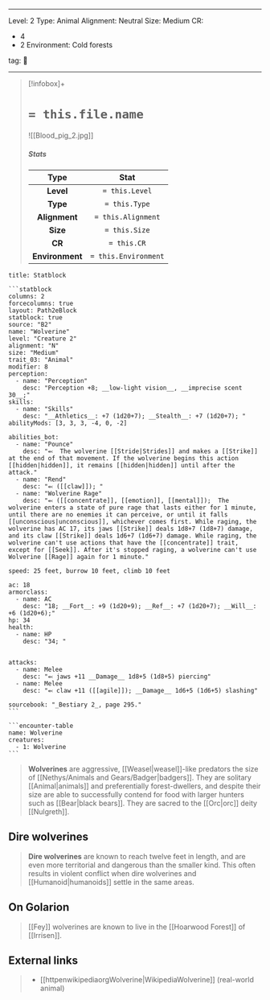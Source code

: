 
---





Level: 2
Type: Animal
Alignment: Neutral
Size: Medium
CR:
- 4
- 2
Environment: Cold forests





tag: 👹

---

> [!infobox]+
> #  `= this.file.name`
> ![[Blood_pig_2.jpg]]
> ##### Stats
> Type | Stat |
> :---:|:---:|
> **Level** | `= this.Level` |
> **Type** | `= this.Type` |
> **Alignment** | `= this.Alignment` |
> **Size** | `= this.Size` |
> **CR** | `= this.CR` |
> **Environment** | `= this.Environment` |



````ad-info
title: Statblock

```statblock
columns: 2
forcecolumns: true
layout: Path2eBlock
statblock: true
source: "B2"
name: "Wolverine"
level: "Creature 2"
alignment: "N"
size: "Medium"
trait_03: "Animal"
modifier: 8
perception:
  - name: "Perception"
    desc: "Perception +8; __low-light vision__, __imprecise scent 30__;"
skills:
  - name: "Skills"
    desc: "__Athletics__: +7 (1d20+7); __Stealth__: +7 (1d20+7); "
abilityMods: [3, 3, 3, -4, 0, -2]

abilities_bot:
  - name: "Pounce"
    desc: "⬻  The wolverine [[Stride|Strides]] and makes a [[Strike]] at the end of that movement. If the wolverine begins this action [[hidden|hidden]], it remains [[hidden|hidden]] until after the attack."
  - name: "Rend"
    desc: "⬻ ([[claw]]); "
  - name: "Wolverine Rage"
    desc: "⬻ ([[concentrate]], [[emotion]], [[mental]]);  The wolverine enters a state of pure rage that lasts either for 1 minute, until there are no enemies it can perceive, or until it falls [[unconscious|unconscious]], whichever comes first. While raging, the wolverine has AC 17, its jaws [[Strike]] deals 1d8+7 (1d8+7) damage, and its claw [[Strike]] deals 1d6+7 (1d6+7) damage. While raging, the wolverine can't use actions that have the [[concentrate]] trait, except for [[Seek]]. After it's stopped raging, a wolverine can't use Wolverine [[Rage]] again for 1 minute."

speed: 25 feet, burrow 10 feet, climb 10 feet

ac: 18
armorclass:
  - name: AC
    desc: "18; __Fort__: +9 (1d20+9); __Ref__: +7 (1d20+7); __Will__: +6 (1d20+6);"
hp: 34
health:
  - name: HP
    desc: "34; "


attacks:
  - name: Melee
    desc: "⬻ jaws +11 __Damage__ 1d8+5 (1d8+5) piercing"
  - name: Melee
    desc: "⬻ claw +11 ([[agile]]); __Damage__ 1d6+5 (1d6+5) slashing"

sourcebook: "_Bestiary 2_, page 295."
```

```encounter-table
name: Wolverine
creatures:
  - 1: Wolverine
```

````



> **Wolverines** are aggressive, [[Weasel|weasel]]-like predators the size of [[Nethys/Animals and Gears/Badger|badgers]]. They are solitary [[Animal|animals]] and preferentially forest-dwellers, and despite their size are able to successfully contend for food with larger hunters such as [[Bear|black bears]]. They are sacred to the [[Orc|orc]] deity [[Nulgreth]].



## Dire wolverines

> **Dire wolverines** are known to reach twelve feet in length, and are even more territorial and dangerous than the smaller kind. This often results in violent conflict when dire wolverines and [[Humanoid|humanoids]] settle in the same areas.


## On Golarion

> [[Fey]] wolverines are known to live in the [[Hoarwood Forest]] of [[Irrisen]].




## External links

> - [[httpenwikipediaorgWolverine|WikipediaWolverine]] (real-world animal)






